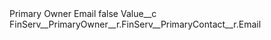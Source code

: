 <?xml version="1.0" encoding="UTF-8"?>
<CustomMetadata xmlns="http://soap.sforce.com/2006/04/metadata" xmlns:xsi="http://www.w3.org/2001/XMLSchema-instance" xmlns:xsd="http://www.w3.org/2001/XMLSchema">
    <label>Primary Owner Email</label>
    <protected>false</protected>
    <values>
        <field>Value__c</field>
        <value xsi:type="xsd:string">FinServ__PrimaryOwner__r.FinServ__PrimaryContact__r.Email</value>
    </values>
</CustomMetadata>
